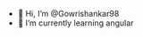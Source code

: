 - 👋 Hi, I’m @Gowrishankar98
- 🌱 I’m currently learning angular

<!---
Gowrishankar98/Gowrishankar98 is a ✨ special ✨ repository because its `README.md` (this file) appears on your GitHub profile.
You can click the Preview link to take a look at your changes.
--->
